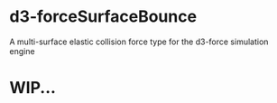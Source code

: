 # d3-forceSurfaceBounce
A multi-surface elastic collision force type for the d3-force simulation engine

# WIP...
